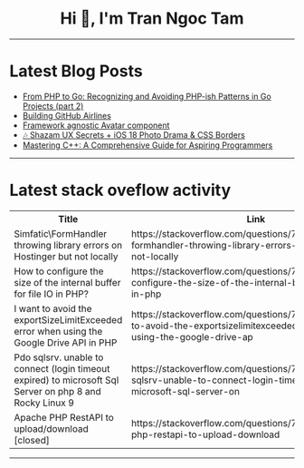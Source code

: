 <h1 align="center">Hi 👋, I'm Tran Ngoc Tam</h1>

---

# Latest Blog Posts 
<!-- BLOG-POST-LIST:START -->
- [From PHP to Go: Recognizing and Avoiding PHP-ish Patterns in Go Projects &lpar;part 2&rpar;](https://dev.to/azibom/from-php-to-go-recognizing-and-avoiding-php-ish-patterns-in-go-projects-part-2-4ng7)
- [Building GitHub Airlines](https://dev.to/charliesay/building-github-airlines-d02)
- [Framework agnostic Avatar component](https://dev.to/aleks00onyshko/framework-agnostic-avatar-component-141m)
- [🎶 Shazam UX Secrets + iOS 18 Photo Drama &amp; CSS Borders](https://dev.to/adam/shazam-ux-secrets-ios-18-photo-drama-css-borders-671)
- [Mastering C++: A Comprehensive Guide for Aspiring Programmers](https://dev.to/getvm/mastering-c-a-comprehensive-guide-for-aspiring-programmers-2lf)
<!-- BLOG-POST-LIST:END -->

---

# Latest stack oveflow activity
<table>
  <tr><th>Title</th><th>Link</th></tr>
  <!-- STACKOVERFLOW:START --><tr><td>Simfatic\FormHandler throwing library errors on Hostinger but not locally</td><td>https://stackoverflow.com/questions/79230118/simfatic-formhandler-throwing-library-errors-on-hostinger-but-not-locally</td></tr><tr><td>How to configure the size of the internal buffer for file IO in PHP?</td><td>https://stackoverflow.com/questions/79229987/how-to-configure-the-size-of-the-internal-buffer-for-file-io-in-php</td></tr><tr><td>I want to avoid the exportSizeLimitExceeded error when using the Google Drive API in PHP</td><td>https://stackoverflow.com/questions/79229971/i-want-to-avoid-the-exportsizelimitexceeded-error-when-using-the-google-drive-ap</td></tr><tr><td>Pdo sqlsrv. unable to connect &lpar;login timeout expired&rpar; to microsoft Sql Server on php 8 and Rocky Linux 9</td><td>https://stackoverflow.com/questions/79229968/pdo-sqlsrv-unable-to-connect-login-timeout-expired-to-microsoft-sql-server-on</td></tr><tr><td>Apache PHP RestAPI to upload/download [closed]</td><td>https://stackoverflow.com/questions/79229810/apache-php-restapi-to-upload-download</td></tr><!-- STACKOVERFLOW:END -->
</table>

---


